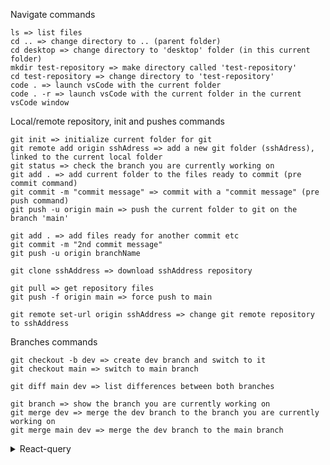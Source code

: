 Navigate commands 

    ls => list files
    cd .. => change directory to .. (parent folder)
    cd desktop => change directory to 'desktop' folder (in this current folder)
    mkdir test-repository => make directory called 'test-repository'
    cd test-repository => change directory to 'test-repository'
    code . => launch vsCode with the current folder  
    code . -r => launch vsCode with the current folder in the current vsCode window
    
Local/remote repository, init and pushes commands
 
    git init => initialize current folder for git
    git remote add origin sshAdress => add a new git folder (sshAdress), linked to the current local folder
    git status => check the branch you are currently working on
    git add . => add current folder to the files ready to commit (pre commit command)
    git commit -m "commit message" => commit with a "commit message" (pre push command)
    git push -u origin main => push the current folder to git on the branch 'main'
    
    git add . => add files ready for another commit etc
    git commit -m "2nd commit message"
    git push -u origin branchName
    
    git clone sshAddress => download sshAddress repository

    git pull => get repository files
    git push -f origin main => force push to main

    git remote set-url origin sshAddress => change git remote repository to sshAddress
    
Branches commands
    
    git checkout -b dev => create dev branch and switch to it
    git checkout main => switch to main branch
    
    git diff main dev => list differences between both branches
    
    git branch => show the branch you are currently working on
    git merge dev => merge the dev branch to the branch you are currently working on
    git merge main dev => merge the dev branch to the main branch
    
    
    
  <details>
<summary>React-query</summary>

```js
const { isLoading, data } = useQuery(1, 2, { staleTime: 60 });

const queryClient = new QueryClient({
	defaultOptions: {
		queries: {
			refetchOnWindowFocus: false,
		},
	},
});
```

ReactQueryDevTools

```js
// <ReactQueryDevtools initialIsOpen={false} />
```

refetch

```js
// refetchOnWindowFocus => refetch on window focus
// const queryClient = new QueryClient({
//     defaultOptions: {
//         queries: {
//             refetchOnWindowFocus: false,

//         }
//     }
// })
```

staleTime

```js
const queryKey = ["feedbacks"];
// staleTime  => time until request is declared invalid
// const { isLoading, data } = useQuery(queryKey, () => getFeedback(), { staleTime: 30_000 });
```

cacheTime

```js
const { isLoading, data } = useQuery(["signgleFeedback", id], () => getSingleFb(id), { cacheTime: 0 });
```

</details>

